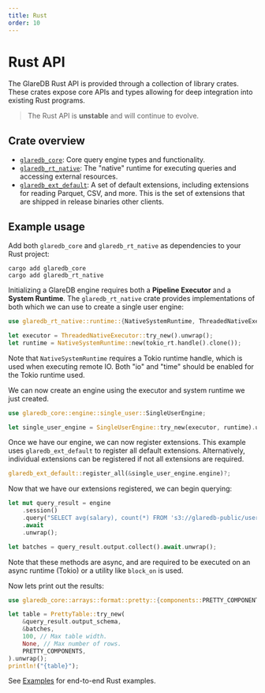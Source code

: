 ```yaml
---
title: Rust
order: 10
---
```


# Rust API

The GlareDB Rust API is provided through a collection of library crates. These
crates expose core APIs and types allowing for deep integration into existing
Rust programs.

> The Rust API is **unstable** and will continue to evolve.

## Crate overview

- [`glaredb_core`](https://crates.io/crates/glaredb_core): Core query engine
  types and functionality.
- [`glaredb_rt_native`](https://crates.io/crates/glaredb_rt_native): The
  "native" runtime for executing queries and accessing external resources.
- [`glaredb_ext_default`](https://crates.io/crates/glaredb_ext_default): A set
  of default extensions, including extensions for reading Parquet, CSV, and
  more. This is the set of extensions that are shipped in release binaries other
  clients.

## Example usage

Add both `glaredb_core` and `glaredb_rt_native` as dependencies to your Rust
project:

```shell
cargo add glaredb_core
cargo add glaredb_rt_native
```

Initializing a GlareDB engine requires both a **Pipeline Executor** and a
**System Runtime**. The `glaredb_rt_native` crate provides implementations of
both which we can use to create a single user engine:

```rust
use glaredb_rt_native::runtime::{NativeSystemRuntime, ThreadedNativeExecutor};

let executor = ThreadedNativeExecutor::try_new().unwrap();
let runtime = NativeSystemRuntime::new(tokio_rt.handle().clone());
```

Note that `NativeSystemRuntime` requires a Tokio runtime handle, which is used
when executing remote IO. Both "io" and "time" should be enabled for the Tokio
runtime used.

We can now create an engine using the executor and system runtime we just
created.

```rust
use glaredb_core::engine::single_user::SingleUserEngine;

let single_user_engine = SingleUserEngine::try_new(executor, runtime).unwrap();
```

Once we have our engine, we can now register extensions. This example uses
`glaredb_ext_default` to register all default extensions. Alternatively,
individual extensions can be registered if not all extensions are required.

```rust
glaredb_ext_default::register_all(&single_user_engine.engine)?;
```

Now that we have our extensions registered, we can begin querying:

```rust
let mut query_result = engine
    .session()
    .query("SELECT avg(salary), count(*) FROM 's3://glaredb-public/userdata0.parquet'")
    .await
    .unwrap();

let batches = query_result.output.collect().await.unwrap();
```

Note that these methods are async, and are required to be executed on an async
runtime (Tokio) or a utility like `block_on` is used.

Now lets print out the results:

```rust
use glaredb_core::arrays::format::pretty::{components::PRETTY_COMPONENTS, table::PrettyTable};

let table = PrettyTable::try_new(
    &query_result.output_schema,
    &batches,
    100, // Max table width.
    None, // Max number of rows.
    PRETTY_COMPONENTS,
).unwrap();
println!("{table}");
```

See [Examples](https://github.com/GlareDB/glaredb/tree/main/examples) for
end-to-end Rust examples.
